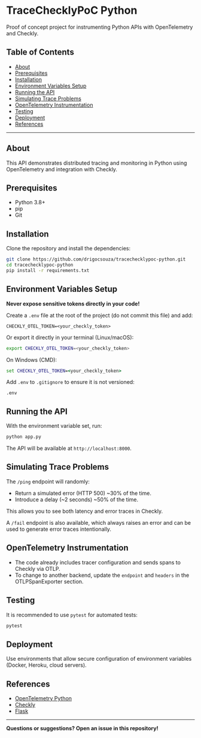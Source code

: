 # TraceChecklyPoC Python

Proof of concept project for instrumenting Python APIs with OpenTelemetry and Checkly.

## Table of Contents
- [About](#about)
- [Prerequisites](#prerequisites)
- [Installation](#installation)
- [Environment Variables Setup](#environment-variables-setup)
- [Running the API](#running-the-api)
- [Simulating Trace Problems](#simulating-trace-problems)
- [OpenTelemetry Instrumentation](#opentelemetry-instrumentation)
- [Testing](#testing)
- [Deployment](#deployment)
- [References](#references)

---

## About

This API demonstrates distributed tracing and monitoring in Python using OpenTelemetry and integration with Checkly.

## Prerequisites

- Python 3.8+
- pip
- Git

## Installation

Clone the repository and install the dependencies:

```bash
git clone https://github.com/drigocsouza/tracechecklypoc-python.git
cd tracechecklypoc-python
pip install -r requirements.txt
```

## Environment Variables Setup

**Never expose sensitive tokens directly in your code!**

Create a `.env` file at the root of the project (do not commit this file) and add:
```
CHECKLY_OTEL_TOKEN=<your_checkly_token>
```
Or export it directly in your terminal (Linux/macOS):
```bash
export CHECKLY_OTEL_TOKEN=<your_checkly_token>
```
On Windows (CMD):
```cmd
set CHECKLY_OTEL_TOKEN=<your_checkly_token>
```

Add `.env` to `.gitignore` to ensure it is not versioned:
```
.env
```

## Running the API

With the environment variable set, run:
```bash
python app.py
```
The API will be available at `http://localhost:8000`.

## Simulating Trace Problems

The `/ping` endpoint will randomly:
- Return a simulated error (HTTP 500) ~30% of the time.
- Introduce a delay (~2 seconds) ~50% of the time.

This allows you to see both latency and error traces in Checkly.

A `/fail` endpoint is also available, which always raises an error and can be used to generate error traces intentionally.

## OpenTelemetry Instrumentation

- The code already includes tracer configuration and sends spans to Checkly via OTLP.
- To change to another backend, update the `endpoint` and `headers` in the OTLPSpanExporter section.

## Testing

It is recommended to use `pytest` for automated tests:

```bash
pytest
```

## Deployment

Use environments that allow secure configuration of environment variables (Docker, Heroku, cloud servers).

## References

- [OpenTelemetry Python](https://opentelemetry.io/docs/instrumentation/python/)
- [Checkly](https://www.checklyhq.com/)
- [Flask](https://flask.palletsprojects.com/)

---

**Questions or suggestions? Open an issue in this repository!**